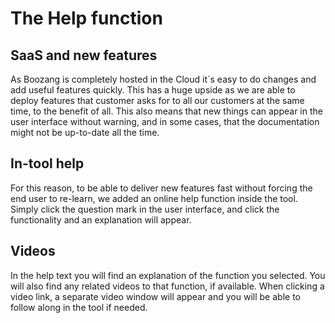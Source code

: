 The Help function
============

SaaS and new features
---------------------
As Boozang is completely hosted in the Cloud it´s easy to do changes and add useful features quickly. This has a huge upside as we are able to deploy features that customer asks for to all our customers at the same time, to the benefit of all. This also means that new things can appear in the user interface without warning, and in some cases, that the documentation might not be up-to-date all the time. 

In-tool help
------------
For this reason, to be able to deliver new features fast without forcing the end user to re-learn, we added an online help function inside the tool. Simply click the question mark in the user interface, and click the functionality and an explanation will appear. 

Videos
------
In the help text you will find an explanation of the function you selected. You will also find any related videos to that function, if available. When clicking a video link, a separate video window will appear and you will be able to follow along in the tool if needed. 